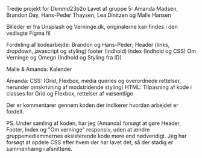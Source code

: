 Tredje projekt for Dkmmd23b2o
Lavet af gruppe 5: 
Amanda Madsen, Brandon Day, Hans-Peder Thaysen, Lea Dinitzen og Malle Hansen

Billeder er fra Unsplash og Verninge.dk, originalerne kan findes i den vedlagte Figma fil

Fordeling af kodearbejde:
Brandon og Hans-Peder;
Header (links, dropdown, javascript og styling) 
footer (Indhold)
Index (Indhold og CSS) 
Om Verninge og Omegn (Indhold og Styling fra ID)

Malle & Amanda:
Kalender

Amanda:
CSS: (Grid, Flexbox, media queries og overordnede rettelser, herunder omskrivning af modstridende styling) 
HTML: Tilpasning af kode i classes for Grid og Flexbox, rettelser af væsentlige 

Der er kommentarer gennem koden der indikerer hvordan arbejdet er fordelt. 

PS. Under samling af koden, har jeg (Amanda) forsøgt at gøre Header, Footer, Index og "Om verninge" responsiv, uden at ændre gruppemedlemmernes eksisterende kode mere end nødvendigt. 
Jeg har forsøgt at opdele CSS efter hvem der har lavet det, så der stadig er sammenhæng i afsnittene.


